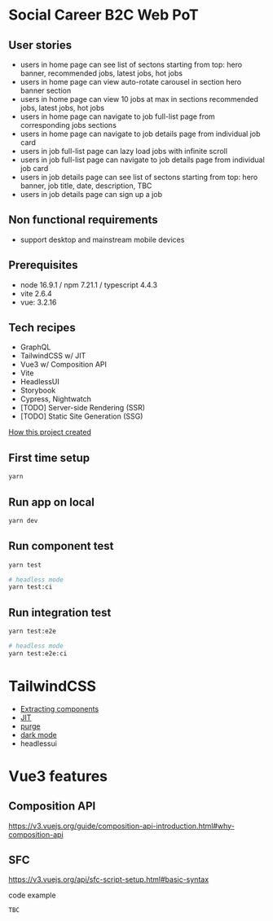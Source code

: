 # Social Career B2C Web PoT

## User stories

- users in home page can see list of sectons starting from top: hero banner, recommended jobs, latest jobs, hot jobs
- users in home page can view auto-rotate carousel in section hero banner section
- users in home page can view 10 jobs at max in sections recommended jobs, latest jobs, hot jobs
- users in home page can navigate to job full-list page from corresponding jobs sections
- users in home page can navigate to job details page from individual job card
- users in job full-list page can lazy load jobs with infinite scroll
- users in job full-list page can navigate to job details page from individual job card
- users in job details page can see list of sectons starting from top: hero banner, job title, date, description, TBC
- users in job details page can sign up a job

## Non functional requirements

- support desktop and mainstream mobile devices

## Prerequisites

- node 16.9.1 / npm 7.21.1 / typescript 4.4.3
- vite 2.6.4
- vue: 3.2.16

## Tech recipes

- GraphQL
- TailwindCSS w/ JIT
- Vue3 w/ Composition API
- Vite
- HeadlessUI
- Storybook
- Cypress, Nightwatch
- [TODO] Server-side Rendering (SSR)
- [TODO] Static Site Generation (SSG)

[How this project created](./docs/How_This_Project_Created.md)

## First time setup

```sh
yarn
```

## Run app on local

```sh
yarn dev
```

## Run component test

```sh
yarn test

# headless mode
yarn test:ci
```

## Run integration test

```sh
yarn test:e2e

# headless mode
yarn test:e2e:ci
```

# TailwindCSS

- [Extracting components](https://tailwindcss.com/docs/extracting-components)
- [JIT](https://blog.tailwindcss.com/just-in-time-the-next-generation-of-tailwind-css)
- [purge](https://tailwindcss.com/docs/optimizing-for-production)
- [dark mode](https://tailwindcss.com/docs/dark-mode)
- headlessui

# Vue3 features

## Composition API

https://v3.vuejs.org/guide/composition-api-introduction.html#why-composition-api

## SFC

https://v3.vuejs.org/api/sfc-script-setup.html#basic-syntax

code example

```vue
TBC
```

### <script setup>

https://v3.vuejs.org/api/sfc-script-setup.html#sfc-script-setup

## Router v4

https://next.router.vuejs.org/

nested named views

https://next.router.vuejs.org/guide/essentials/named-views.html#nested-named-views

## Teleport

https://v3.vuejs.org/api/built-in-components.html#teleport

# GraphQL

## GraphQL client candidates

- [apollo-client](https://github.com/apollographql/apollo-client)
- [urql](https://formidable.com/open-source/urql/docs/basics/vue/)
- [villus](https://villus.logaretm.com/)
- [gqty](https://gqty.dev/docs/getting-started)

## Types generation

https://villus.logaretm.com/guide/typescript-codgen

https://www.graphql-code-generator.com/docs/getting-started/installation

https://the-guild.dev/blog/graphql-codegen-best-practices

## Debug tools

https://altair.sirmuel.design/

# Lint / Prettier

https://eslint.vuejs.org/rules

```sh
yarn lint:script
yarn lint:script --fix
yarn prettier -w -u .
```

# TODOs

- [x] Tailwindcss w/ JIT
- [ ] unit/component test [yarn test]
- [ ] integration test - cypress [yarn test:ci]
- [ ] Linter / commit hook
- [ ] GraphQL client setup
- [ ] CICD (Github Actions)
- [ ] Deploy to staging
- [ ] Storybook
- [ ] Custom font
- [ ] i18n
- [ ] PWA
- [ ] SSR
- [x] composition API (https://v3.vuejs.org/guide/composition-api-introduction.html#why-composition-api)

